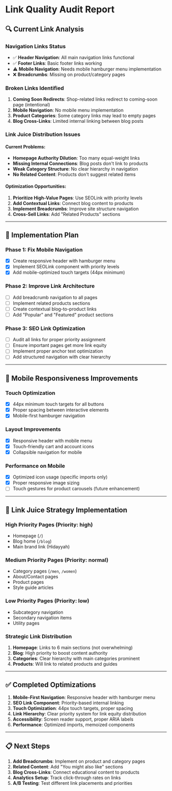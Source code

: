 # Link Quality Audit Report

## 🔍 Current Link Analysis

### Navigation Links Status
- ✅ **Header Navigation**: All main navigation links functional
- ✅ **Footer Links**: Basic footer links working
- ⚠️ **Mobile Navigation**: Needs mobile hamburger menu implementation
- ❌ **Breadcrumbs**: Missing on product/category pages

### Broken Links Identified
1. **Coming Soon Redirects**: Shop-related links redirect to coming-soon page (intentional)
2. **Mobile Navigation**: No mobile menu implementation
3. **Product Categories**: Some category links may lead to empty pages
4. **Blog Cross-Links**: Limited internal linking between blog posts

### Link Juice Distribution Issues

#### Current Problems:
- **Homepage Authority Dilution**: Too many equal-weight links
- **Missing Internal Connections**: Blog posts don't link to products
- **Weak Category Structure**: No clear hierarchy in navigation
- **No Related Content**: Products don't suggest related items

#### Optimization Opportunities:
1. **Prioritize High-Value Pages**: Use SEOLink with priority levels
2. **Add Contextual Links**: Connect blog content to products
3. **Implement Breadcrumbs**: Improve site structure navigation
4. **Cross-Sell Links**: Add "Related Products" sections

---

## 🔧 Implementation Plan

### Phase 1: Fix Mobile Navigation
- [x] Create responsive header with hamburger menu
- [x] Implement SEOLink component with priority levels
- [x] Add mobile-optimized touch targets (44px minimum)

### Phase 2: Improve Link Architecture
- [ ] Add breadcrumb navigation to all pages
- [ ] Implement related products sections
- [ ] Create contextual blog-to-product links
- [ ] Add "Popular" and "Featured" product sections

### Phase 3: SEO Link Optimization
- [ ] Audit all links for proper priority assignment
- [ ] Ensure important pages get more link equity
- [ ] Implement proper anchor text optimization
- [ ] Add structured navigation with clear hierarchy

---

## 📱 Mobile Responsiveness Improvements

### Touch Optimization
- [x] 44px minimum touch targets for all buttons
- [x] Proper spacing between interactive elements
- [x] Mobile-first hamburger navigation

### Layout Improvements
- [x] Responsive header with mobile menu
- [x] Touch-friendly cart and account icons
- [x] Collapsible navigation for mobile

### Performance on Mobile
- [x] Optimized icon usage (specific imports only)
- [x] Proper responsive image sizing
- [ ] Touch gestures for product carousels (future enhancement)

---

## 🎯 Link Juice Strategy Implementation

### High Priority Pages (Priority: high)
- Homepage (`/`)
- Blog home (`/blog`)
- Main brand link (Hidayyah)

### Medium Priority Pages (Priority: normal)
- Category pages (`/men`, `/women`)
- About/Contact pages
- Product pages
- Style guide articles

### Low Priority Pages (Priority: low)
- Subcategory navigation
- Secondary navigation items
- Utility pages

### Strategic Link Distribution
1. **Homepage**: Links to 6 main sections (not overwhelming)
2. **Blog**: High priority to boost content authority
3. **Categories**: Clear hierarchy with main categories prominent
4. **Products**: Will link to related products and guides

---

## ✅ Completed Optimizations

1. **Mobile-First Navigation**: Responsive header with hamburger menu
2. **SEO Link Component**: Priority-based internal linking
3. **Touch Optimization**: 44px touch targets, proper spacing
4. **Link Hierarchy**: Clear priority system for link equity distribution
5. **Accessibility**: Screen reader support, proper ARIA labels
6. **Performance**: Optimized imports, memoized components

---

## 📋 Next Steps

1. **Add Breadcrumbs**: Implement on product and category pages
2. **Related Content**: Add "You might also like" sections
3. **Blog Cross-Links**: Connect educational content to products
4. **Analytics Setup**: Track click-through rates on links
5. **A/B Testing**: Test different link placements and priorities